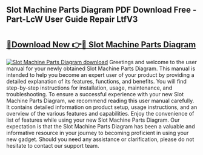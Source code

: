 ## Slot Machine Parts Diagram PDF Download Free - Part-LcW User Guide Repair LtfV3

# <h2><a href="http://dfj360b.blite.top/?on=Slot+Machine+Parts+Diagram">🔗Download New 👉🔴 Slot Machine Parts Diagram</a></h2>

[![Slot Machine Parts Diagram download](https://i.imgur.com/lujVjoI.png)](http://dfj360b.blite.top/?on=Slot+Machine+Parts+Diagram)
Greetings and welcome to the user manual for your newly obtained Slot Machine Parts Diagram. This manual is intended to help you become an expert user of your product by providing a detailed explanation of its features, functions, and benefits. You will find step-by-step instructions for installation, usage, maintenance, and troubleshooting. To ensure a successful experience with your new Slot Machine Parts Diagram, we recommend reading this user manual carefully. It contains detailed information on product setup, usage instructions, and an overview of the various features and capabilities. Enjoy the convenience of list of features while using your new Slot Machine Parts Diagram. Our expectation is that the Slot Machine Parts Diagram has been a valuable and informative resource in your journey to becoming proficient in using your new gadget. Should you need any assistance or clarification, please do not hesitate to contact our support team.
